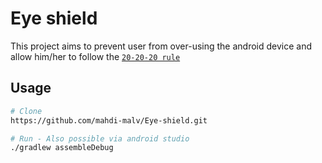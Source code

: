 # Eye shield
This project aims to prevent user from over-using the android device and allow him/her to follow the [`20-20-20 rule`](https://www.medicalnewstoday.com/articles/macular-degeneration-vs-glaucoma#summary)

## Usage 

```bash
# Clone
https://github.com/mahdi-malv/Eye-shield.git

# Run - Also possible via android studio
./gradlew assembleDebug
```

